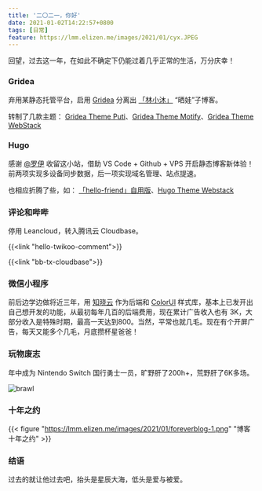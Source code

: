```yaml
---
title: '二〇二一，你好'
date: 2021-01-02T14:22:57+0800
tags: [日常]
feature: https://lmm.elizen.me/images/2021/01/cyx.JPEG
---
```


回望，过去这一年，在如此不确定下仍能过着几乎正常的生活，万分庆幸！

### Gridea

弃用某静态托管平台，启用 [Gridea](https://gridea.dev/) 分离出 [「林小沐」](https://i.immmmm.com/) “晒娃”子博客。

转制了几款主题： [Gridea Theme Puti](https://immmmm.com/gridea-theme-puti/)、[Gridea Theme Motify](https://immmmm.com/gridea-theme-motify/)、[Gridea Theme WebStack](https://immmmm.com/gridea-theme-webstack/)

### Hugo

感谢 [@罗伊](https://dearroy.com/) 收留这小站，借助 VS Code + Github + VPS 开启静态博客新体验！前两项实现多设备同步数据，后一项实现域名管理、站点提速。

<!--more-->

也相应折腾了些，如： [「hello-friend」自用版](https://github.com/lmm214/immmmm/tree/master/themes/hello-friend)、[Hugo Theme Webstack](https://immmmm.com/hugo-theme-webstack/)

### 评论和哔哔

停用 Leancloud，转入腾讯云 Cloudbase。

{{<link "hello-twikoo-comment">}}

{{<link "bb-tx-cloudbase">}}

### 微信小程序

前后边学边做将近三年，用 [知晓云](https://cloud.minapp.com/) 作为后端和 [ColorUI](https://github.com/weilanwl/ColorUI) 样式库，基本上已发开出自己想开发的功能，从最初每年几百的后端费用，现在累计广告收入也有 3K，大部分收入是特殊时期，最高一天达到800。当然，平常也就几毛。现在有个开屏广告，每天又能多个几毛，月底攒杯星爸爸！

### 玩物废志

年中成为 Nintendo Switch 国行勇士一员，旷野肝了200h+，荒野肝了6K多场。

![brawl](https://lmm.elizen.me/images/2021/01/brawl.PNG)

### 十年之约

{{< figure "https://lmm.elizen.me/images/2021/01/foreverblog-1.png" "博客十年之约" >}}

### 结语

过去的就让他过去吧，抬头是星辰大海，低头是爱与被爱。